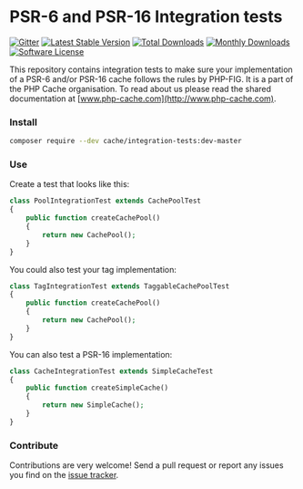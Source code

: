 # PSR-6 and PSR-16 Integration tests 
[![Gitter](https://badges.gitter.im/php-cache/cache.svg)](https://gitter.im/php-cache/cache?utm_source=badge&utm_medium=badge&utm_campaign=pr-badge)
[![Latest Stable Version](https://poser.pugx.org/cache/integration-tests/v/stable)](https://packagist.org/packages/cache/integration-tests)
[![Total Downloads](https://poser.pugx.org/cache/integration-tests/downloads)](https://packagist.org/packages/cache/integration-tests)
[![Monthly Downloads](https://poser.pugx.org/cache/integration-tests/d/monthly.png)](https://packagist.org/packages/cache/integration-tests)
[![Software License](https://img.shields.io/badge/license-MIT-brightgreen.svg?style=flat-square)](LICENSE)

This repository contains integration tests to make sure your implementation of a PSR-6 and/or PSR-16 cache follows the rules by PHP-FIG. 
It is a part of the PHP Cache organisation. To read about us please read the shared documentation at [www.php-cache.com](http://www.php-cache.com). 

### Install

```bash
composer require --dev cache/integration-tests:dev-master
```

### Use

Create a test that looks like this: 

```php
class PoolIntegrationTest extends CachePoolTest
{
    public function createCachePool()
    {
        return new CachePool();
    }
}
```

You could also test your tag implementation:

```php
class TagIntegrationTest extends TaggableCachePoolTest
{
    public function createCachePool()
    {
        return new CachePool();
    }
}
```

You can also test a PSR-16 implementation:

```php
class CacheIntegrationTest extends SimpleCacheTest 
{
    public function createSimpleCache()
    {
        return new SimpleCache();
    }
}
```

### Contribute

Contributions are very welcome! Send a pull request or 
report any issues you find on the [issue tracker](http://issues.php-cache.com).
